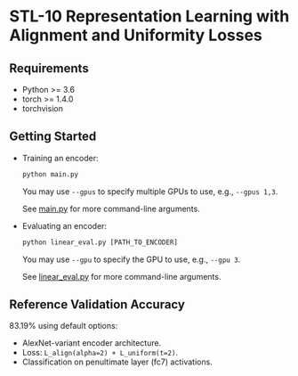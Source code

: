 # STL-10 Representation Learning with Alignment and Uniformity Losses

## Requirements
+ Python >= 3.6
+ torch >= 1.4.0
+ torchvision

## Getting Started
+ Training an encoder:
  ```py
  python main.py
  ```
  
  You may use `--gpus` to specify multiple GPUs to use, e.g., `--gpus 1,3`.

  See [main.py](./main.py) for more command-line arguments.

+ Evaluating an encoder:
  ```py
  python linear_eval.py [PATH_TO_ENCODER]
  ```
  
  You may use `--gpu` to specify the GPU to use, e.g., `--gpu 3`.

  See [linear_eval.py](./linear_eval.py) for more command-line arguments.

## Reference Validation Accuracy
83.19% using default options:
+ AlexNet-variant encoder architecture.
+ Loss: `L_align(alpha=2) + L_uniform(t=2)`.
+ Classification on penultimate layer (fc7) activations.
